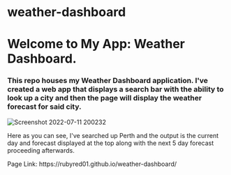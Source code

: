 # weather-dashboard

<h1>Welcome to My App: Weather Dashboard.</h1>

<h3>This repo houses my Weather Dashboard application. I've created a web app that displays a search bar with the ability to look up a city and then the page will display the weather forecast for said city.</h3>

![Screenshot 2022-07-11 200232](https://user-images.githubusercontent.com/104714810/178241522-11af9d2d-0120-4c1c-b7eb-3ce93892c64d.png)

<p>Here as you can see, I've searched up Perth and the output is the current day and forecast displayed at the top along with the next 5 day forecast proceeding afterwards.</p>

<p>Page Link: https://rubyred01.github.io/weather-dashboard/</p>
